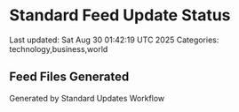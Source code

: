 # Standard Feed Update Status
Last updated: Sat Aug 30 01:42:19 UTC 2025
Categories: technology,business,world

## Feed Files Generated

Generated by Standard Updates Workflow
